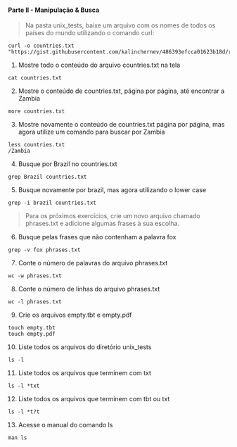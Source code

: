 #### Parte II - Manipulação & Busca

> Na pasta unix_tests, baixe um arquivo com os nomes de todos os países do mundo utilizando o comando curl:
```
curl -o countries.txt "https://gist.githubusercontent.com/kalinchernev/486393efcca01623b18d/raw/daa24c9fea66afb7d68f8d69f0c4b8eeb9406e83/countries"
```

1. Mostre todo o conteúdo do arquivo countries.txt na tela
```
cat countries.txt
```
2. Mostre o conteúdo de countries.txt, página por página, até encontrar a Zambia
```
more countries.txt
```
3. Mostre novamente o conteúdo de countries.txt página por página, mas agora utilize um comando para buscar por Zambia
```
less countries.txt
/Zambia
```
4. Busque por Brazil no countries.txt
```
grep Brazil countries.txt
```
5. Busque novamente por brazil, mas agora utilizando o lower case
```
grep -i brazil countries.txt
```

> Para os próximos exercícios, crie um novo arquivo chamado phrases.txt e adicione algumas frases à sua escolha.

6. Busque pelas frases que não contenham a palavra fox
```
grep -v fox phrases.txt
```
7. Conte o número de palavras do arquivo phrases.txt
```
wc -w phrases.txt
```
8.  Conte o número de linhas do arquivo phrases.txt
```
wc -l phrases.txt
```
9.  Crie os arquivos empty.tbt e empty.pdf
```
touch empty.tbt
touch empty.pdf
```
10. Liste todos os arquivos do diretório unix_tests
```
ls -l
```
11. Liste todos os arquivos que terminem com txt
```
ls -l *txt
```
12. Liste todos os arquivos que terminem com tbt ou txt
```
ls -l *t?t
```
13. Acesse o manual do comando ls
```
man ls
```
